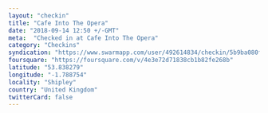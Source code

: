 ```yaml
---
layout: "checkin"
title: "Cafe Into The Opera"
date: "2018-09-14 12:50 +/-GMT"
meta:  "Checked in at Cafe Into The Opera"
category: "Checkins"
syndication: "https://www.swarmapp.com/user/492614834/checkin/5b9ba080f62e09002c6941d2"
foursquare: "https://foursquare.com/v/4e3e72d71838cb1b82fe268b"
latitude: "53.838279"
longitude: "-1.788754"
locality: "Shipley"
country: "United Kingdom"
twitterCard: false
---
```


